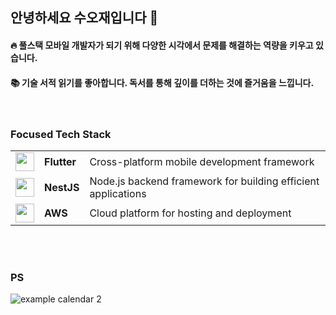 ## 안녕하세요 수오재입니다 👋

#### 🔥 풀스택 모바일 개발자가 되기 위해 다양한 시각에서 문제를 해결하는 역량을 키우고 있습니다.

#### 📚 기술 서적 읽기를 좋아합니다. 독서를 통해 깊이를 더하는 것에 즐거움을 느낍니다. <br/>

<br/>

<h3>Focused Tech Stack</h3>
<table>
  <tr>
    <td><img src="https://cdn.jsdelivr.net/npm/simple-icons@8.5.0/icons/flutter.svg" width="30" /></td>
    <td><b>Flutter</b></td>
    <td>Cross-platform mobile development framework</td>
  </tr>
  <tr>
    <td><img src="https://cdn.jsdelivr.net/npm/simple-icons@8.5.0/icons/nestjs.svg" width="30" /></td>
    <td><b>NestJS</b></td>
    <td>Node.js backend framework for building efficient applications</td>
  </tr>
  <tr>
    <td><img src="https://cdn.jsdelivr.net/npm/simple-icons@8.5.0/icons/amazonaws.svg" width="30" /></td>
    <td><b>AWS</b></td>
    <td>Cloud platform for hosting and deployment</td>
  </tr>
</table>

<br/>

#

### PS

![example calendar 2](https://leetcode-solved-problems.vercel.app/api?username=suojae3&name=suojae&type=calendar&bolder=true&title=true)
